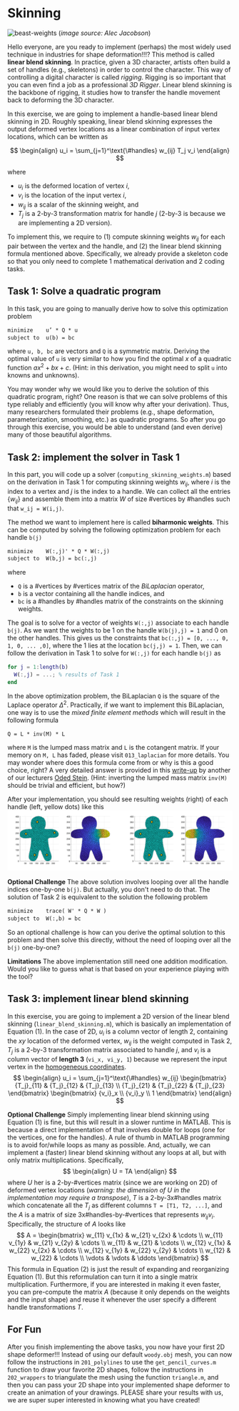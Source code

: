 # Skinning

![beast-weights](assets/beast-weights.gif)
(_image source: Alec Jacobson_)

Hello everyone, are you ready to implement (perhaps) the most widely used technique in industries for shape deformation!!!? This method is called **linear blend skinning**. In practice, given a 3D character, artists often build a set of handles (e.g., skeletons) in order to control the character. This way of controlling a digital character is called _rigging_. Rigging is so important that you can even find a job as a professional _3D Rigger_. Linear blend skinning is the backbone of rigging, it studies how to transfer the handle movement back to deforming the 3D character. 

In this exercise, we are going to implement a handle-based linear blend skinning in 2D. Roughly speaking, linear blend skinning expresses the output deformed vertex locations as a linear combination of input vertex locations, which can be written as

$$
\begin{align} 
u_i = \sum_{j=1}^\text{\#handles} w_{ij} T_j v_i 
\end{align}
$$

where 
- $u_i$ is the deformed location of vertex $i$, 
- $v_i$ is the location of the input vertex $i$, 
- $w_{ij}$ is a scalar of the skinning weight, and 
- $T_j$ is a 2-by-3 transformation matrix for handle $j$ (2-by-3 is because we are implementing a 2D version).

To implement this, we require to (1) compute skinning weights $w_{ij}$ for each pair between the vertex and the handle, and (2) the linear blend skinning formula mentioned above. Specifically, we already provide a skeleton code so that you only need to complete 1 mathematical derivation and 2 coding tasks.

## Task 1: Solve a quadratic program
In this task, you are going to manually derive how to solve this optimization problem 
```svg
minimize    u’ * Q * u
subject to  u(b) = bc
```
where `u, b, bc` are vectors and `Q` is a symmetric matrix. Deriving the optimal value of `u` is very similar to how you find the optimal $x$ of a quadratic function $ax^2 + bx + c$. (Hint: in this derivation, you might need to split `u` into knowns and unknowns).

You may wonder why we would like you to derive the solution of this quadratic program, right? One reason is that we can solve problems of this type reliably and efficiently (you will know why after your derivation). Thus, many researchers formulated their problems (e.g., shape deformation, parameterization, smoothing, etc.) as quadratic programs. So after you go through this exercise, you would be able to understand (and even derive) many of those beautiful algorithms.

## Task 2: implement the solver in Task 1
In this part, you will code up a solver (`computing_skinning_weights.m`) based on the derivation in Task 1 for computing skinning weights $w_{ij}$, where $i$ is the index to a vertex and $j$ is the index to a handle. We can collect all the entries $\{ w_{ij} \}$ and assemble them into a matrix $W$ of size #vertices by #handles such that `w_ij = W(i,j)`.

The method we want to implement here is called **biharmonic weights**. This can be computed by solving the following optimization problem for each handle `b(j)`
```svg
minimize    W(:,j)' * Q * W(:,j)
subject to  W(b,j) = bc(:,j)
```
where 
- `Q` is a #vertices by #vertices matrix of the _BiLaplacian_ operator, 
- `b` is a vector containing all the handle indices, and 
- `bc` is a #handles by #handles matrix of the constraints on the skinning weights. 

The goal is to solve for a vector of weights `W(:,j)` associate to each handle `b(j)`. As we want the weights to be 1 on the handle `W(b(j),j) = 1` and 0 on the other handles. This gives us the constraints that `bc(:,j) = [0, ..., 0, 1, 0, ... ,0]`, where the 1 lies at the location `bc(j,j) = 1`. Then, we can follow the derivation in Task 1 to solve for `W(:,j)` for each handle `b(j)` as
```MATLAB
for j = 1:length(b)
  W(:,j) = ...; % results of Task 1
end
```

In the above optimization problem, the BiLaplacian `Q` is the square of the Laplace operator $\Delta^2$. Practically, if we want to implement this BiLaplacian, one way is to use the _mixed finite element methods_ which will result in the following formula
```svg
Q = L * inv(M) * L
```
where `M` is the lumped mass matrix and `L` is the cotangent matrix. If your memory on `M, L` has faded, please visit `013_laplacian` for more details. You may wonder where does this formula come from or why is this a good choice, right? A very detailed answer is provided in this [write-up](http://odedstein.com/projects/sgp-2021-lap-bilap-course/sgp-2021-lap-bilap-course.pdf) by another of our lecturers [Oded Stein](http://odedstein.com). (Hint: inverting the lumped mass matrix `inv(M)` should be trivial and efficient, but how?)


After your implementation, you should see resulting weights (right) of each handle (left, yellow dots) like this
![biharmonicW](assets/biharmonicW.jpg)

**Optional Challenge**
The above solution involves looping over all the handle indices one-by-one `b(j)`. But actually, you don't need to do that. The solution of Task 2 is equivalent to the solution the following problem
```svg
minimize    trace( W' * Q * W )
subject to  W(:,b) = bc
```
So an optional challenge is how can you derive the optimal solution to this problem and then solve this directly, without the need of looping over all the `b(j)` one-by-one?

**Limitations**
The above implementation still need one addition modification. Would you like to guess what is that based on your experience playing with the tool? 


## Task 3: implement linear blend skinning
In this exercise, you are going to implement a 2D version of the linear blend skinning (`linear_blend_skinning.m`), which is basically an implementation of Equation (1). In the case of 2D, $u_i$ is a column vector of length 2, containing the $xy$ location of the deformed vertex, $w_{ij}$ is the weight computed in Task 2, $T_j$ is a 2-by-3 transformation matrix associated to handle $j$, and $v_i$ is a column vector of **length 3** (`vi_x, vi_y, 1`) because we represent the input vertex in the [homogeneous coordinates](https://en.wikipedia.org/wiki/Homogeneous_coordinates).
$$
\begin{align} 
u_i = \sum_{j=1}^\text{\#handles} w_{ij} 
\begin{bmatrix}
  {T_j}_{11} & {T_j}_{12} & {T_j}_{13} \\
  {T_j}_{21} & {T_j}_{22} & {T_j}_{23}
\end{bmatrix} 
\begin{bmatrix}
  {v_i}_x \\ {v_i}_y \\ 1
\end{bmatrix} 
\end{align}
$$

**Optional Challenge**
Simply implementing linear blend skinning using Equation (1) is fine, but this will result in a slower runtime in MATLAB. This is because a direct implementation of that involves double for loops (one for the vertices, one for the handles). A rule of thumb in MATLAB programming is to avoid for/while loops as many as possible. And, actually, we can implement a (faster) linear blend skinning without any loops at all, but with only matrix multiplications. Specifically, 
$$ 
\begin{align}
U = TA
\end{align}
$$
where $U$ her is a 2-by-#vertices matrix (since we are working on 2D) of deformed vertex locations (_warning: the dimension of $U$ in the implementation may require a transpose_), $T$ is a 2-by-3x#handles matrix which concatenate all the $T_j$ as different columns `T = [T1, T2, ...]`, and the $A$ is a matrix of size 3x#handles-by-#vertices that represents $w_{ij} v_i$. Specifically, the structure of $A$ looks like
$$
A = \begin{bmatrix}
w_{11} v_{1x} & w_{21} v_{2x} & \cdots \\
w_{11} v_{1y} & w_{21} v_{2y} & \cdots \\
w_{11}        & w_{21}        & \cdots \\
w_{12} v_{1x} & w_{22} v_{2x} & \cdots \\
w_{12} v_{1y} & w_{22} v_{2y} & \cdots \\
w_{12}        & w_{22}        & \cdots \\
\vdots        & \vdots        & \ddots 
\end{bmatrix}
$$
This formula in Equation (2) is just the result of expanding and reorganizing Equation (1). But this reformulation can turn it into a single matrix multiplication. Furthermore, if you are interested in making it even faster, you can pre-compute the matrix $A$ (because it only depends on the weights and the input shape) and reuse it whenever the user specify a different handle transformations $T$.


## For Fun
After you finish implementing the above tasks, you now have your first 2D shape deformer!!! Instead of using our default `woody.obj` mesh, you can now follow the instructions in `201_polylines` to use the `get_pencil_curves.m` function to draw your favorite 2D shapes, follow the instructions in `202_wrappers` to triangulate the mesh using the function `triangle.m`, and then you can pass your 2D shape into your implemented shape deformer to create an animation of your drawings. PLEASE share your results with us, we are super super interested in knowing what you have created!